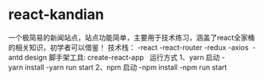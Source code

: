 # react-kandian
一个极简易的新闻站点，站点功能简单，主要用于技术练习，涵盖了react全家桶的相关知识，初学者可以借鉴！
技术栈：
-react
-react-router
-redux
-axios 
-antd design
脚手架工具:
create-react-app
 
运行方式
1、yarn 启动
  -yarn install
  -yarn run start
2、npm 启动
  -npm install
  -npm run start
